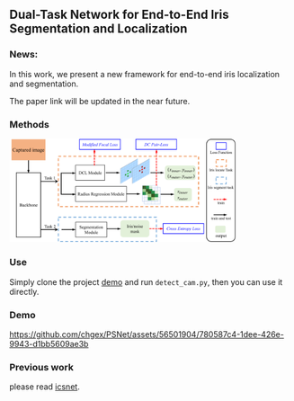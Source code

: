 

## Dual-Task Network for End-to-End Iris Segmentation and Localization

### News:
In this work, we present a new framework for end-to-end iris localization and segmentation. 

The paper link will be updated in the near future.

### Methods

<img src="./PSNet/__md__/IrisDtNet-arch.png" width="80%">

### Use

Simply clone the project [demo](./demo/) and run `detect_cam.py`, then you can use it directly.

### Demo

https://github.com/chgex/PSNet/assets/56501904/780587c4-1dee-426e-9943-d1bb5609ae3b


### Previous work

please read [icsnet](./ICSNet/).




